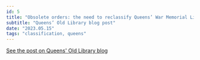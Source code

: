```yaml
---
id: 5
title: "Obsolete orders: the need to reclassify Queens’ War Memorial Library"
subtitle: "Queens’ Old Library blog post"
date: "2023.05.15"
tags: "classification, queens"
---
```


[See the post on Queens' Old Library blog](https://queenslib.wordpress.com/2023/05/15/obsolete-orders-the-need-to-reclassify-queens-war-memorial-library/)

